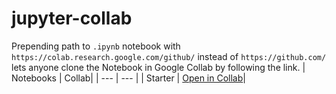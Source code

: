# jupyter-collab

 Prepending path to `.ipynb` notebook with `https://colab.research.google.com/github/` instead of `https://github.com/` lets anyone clone the Notebook in Google Collab by following the link. 
| Notebooks | Collab|
| --- | --- |
| Starter | [Open in Collab](https://colab.research.google.com/github/DistributedDoge/jupyer-collab/blob/main/starter.ipynb)|
